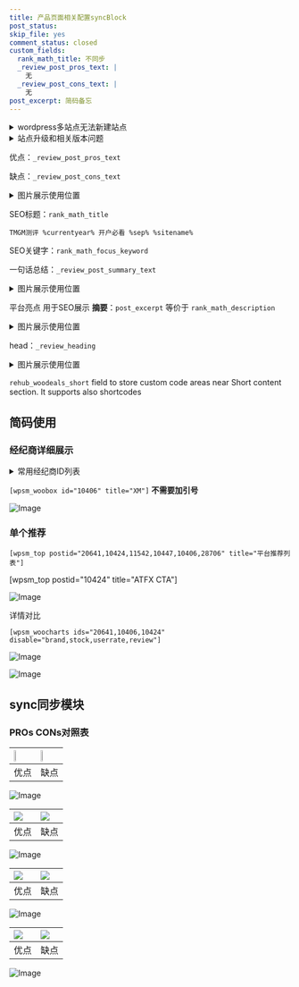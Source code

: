 ```yaml
---
title: 产品页面相关配置syncBlock
post_status: 
skip_file: yes
comment_status: closed
custom_fields:
  rank_math_title: 不同步
  _review_post_pros_text: |
    无
  _review_post_cons_text: |
    无
post_excerpt: 简码备忘
---
```

<details><summary>wordpress多站点无法新建站点</summary>

<li>和报错需要清理cookies一样的原因</li>
<li>wp-config.php里面<code>define( 'SUBDOMAIN_INSTALL', false );//子域名安装</code></li>
<li>新建子站点是用<code>define( 'SUBDOMAIN_INSTALL', true);//子域名安装</code> 完成以后，改成<code>false</code></li>
</details>

<details><summary>站点升级和相关版本问题</summary>

<p>wordpress：5.9.9
woocommerce：7.5.1
出现问题的地方：主题选项里面>><strong>Product layout >>compact style</strong></p>
<p>如何出现没有用过的字段 导致无法保存。先导出配置 然后进行修改，后面再次恢复即可。</p>
<p>出现部分字段无法显示时，需要返回默认布局后，对产品进行保存就好了。</p>
<p></p>
</details>

优点：`_review_post_pros_text`

缺点：`_review_post_cons_text`

<details><summary>图片展示使用位置</summary>

<img src="https://prod-files-secure.s3.us-west-2.amazonaws.com/39ed1227-6d7d-4570-be36-9ccd4a2c4241/f51d3d83-55d4-4bdf-9604-f37ec77ab556/Untitled.png?X-Amz-Algorithm=AWS4-HMAC-SHA256&X-Amz-Content-Sha256=UNSIGNED-PAYLOAD&X-Amz-Credential=ASIAZI2LB4662WMA4RMO%2F20250529%2Fus-west-2%2Fs3%2Faws4_request&X-Amz-Date=20250529T105520Z&X-Amz-Expires=3600&X-Amz-Security-Token=IQoJb3JpZ2luX2VjEML%2F%2F%2F%2F%2F%2F%2F%2F%2F%2FwEaCXVzLXdlc3QtMiJIMEYCIQC1THt%2FPHKqNNs%2BPTy3PQKUJSohfr0W8IgYonkJq7qXuAIhAJhLAxCaTLQs3WhbxJ3ACASXoP3eXcrKkaNhD71iM7B4KogECIv%2F%2F%2F%2F%2F%2F%2F%2F%2F%2FwEQABoMNjM3NDIzMTgzODA1Igx4%2BPONqLg4oOQFlTEq3AMw%2BHNG%2B%2ByUnINSxMKhkSKwy6BdheNuEGnGJ6%2BDJkp4d%2FH2goCJp9XSJUoyWNKsspLRcuMSUUAucU%2B0d8iWBvCnEkCaYx8AFn03jpbZ9FNQBjku3BNGU8PMUK5wnDsASN7DfF%2FuqFCdYBqm%2BKdkzrwW0f7kKKCkrqrqHkcEeQV%2BjnajDqriA3SFig23eOxiv08GA2VLpKgvoE2nD1K4EP6E9XfVrjIUvAl3cLlixmj4o4VQy18ssJX5ho1K1Tb8W%2B9uTF9OqjsYS7YUd9uJYpUMbXEj%2F97Dkf7Ytwg4bwd9JpfKAu1Hlw0yHvKzwfvciuNHsHa3YoKeMJ%2FOm%2BnCZxnHTGsVMC9Bo2Yqq5ibgUI%2FSQA5FS1qpEvcplUAhu8iwouyi0hrXNMCdf47gilSdyfuCy25K%2BBczDEk3%2FA%2B%2BqA%2BvA%2BaBnQBUysgp7ueB6uYCx0AHT5bTYjgV1XDEZITWmraU679NRKe%2BOYwuh%2BkWv%2FcAq1BnGpsag%2BilAcNgJVjt28xcqq4AvPeVD5xoHOPDrIXmwDWRc3ZBS4P4MXUrCgRbGdubU1v1kyMNMiqM0ZW3JUfHqO1T98lL1pV4%2BzeBUWVqj3BgDK2a%2F3%2B8gHvM4CRGPa17Sj2IDQ7v72VnTDA5ODBBjqkAXLD2zNinRrXj0fU%2F1NowdRlZBXFLinjY0dH9KaFGiUaZb8mObZl%2FfhXgSgIOWMPPrcS0vA2eszxR%2Fco7TIKYInBeNt7khcsaz8wriCam3%2Bl%2BTDoxiZ31L9ieQN84vdXx6CoNOFpK8JtMikKAR%2BxiPLIrY3gERb58%2B3xuPVT4I7yS%2Br0TUbvU4nh%2BooMNNKoKRUfMu6G91jPsa5TG9%2Fen9RAVcwd&X-Amz-Signature=190ffe68f0a1f15065ec5a15fc91a23fcca63a3d596e6c9d09aacec4aa023927&X-Amz-SignedHeaders=host&x-id=GetObject" alt="Image">
</details>

SEO标题：`rank_math_title`

`TMGM测评 %currentyear% 开户必看 %sep% %sitename%`

SEO关键字：`rank_math_focus_keyword`

一句话总结：`_review_post_summary_text`

<details><summary>图片展示使用位置</summary>

<img src="https://prod-files-secure.s3.us-west-2.amazonaws.com/39ed1227-6d7d-4570-be36-9ccd4a2c4241/4b96a922-296c-4f4e-8630-d1c870cbce01/Untitled.png?X-Amz-Algorithm=AWS4-HMAC-SHA256&X-Amz-Content-Sha256=UNSIGNED-PAYLOAD&X-Amz-Credential=ASIAZI2LB466XXWU6SIK%2F20250529%2Fus-west-2%2Fs3%2Faws4_request&X-Amz-Date=20250529T105521Z&X-Amz-Expires=3600&X-Amz-Security-Token=IQoJb3JpZ2luX2VjEML%2F%2F%2F%2F%2F%2F%2F%2F%2F%2FwEaCXVzLXdlc3QtMiJHMEUCIQDTpsBOEdNOw7lVF2F2AoEp37FoYytESnbUo5r20nJvhwIgDGHM5PUpwXkSZc%2BQebr8ek3DASy7vp%2BXw%2BlMW9hJdfAqiAQIi%2F%2F%2F%2F%2F%2F%2F%2F%2F%2F%2FARAAGgw2Mzc0MjMxODM4MDUiDPqkGPGmBlPXhxT%2FgCrcA66cPA8xZHyIzfcF3%2Bh990zlviQnknvVUfoe9i3%2FigJ%2FdSuzV5dO%2FljgumgE%2BrrLOi2lkZeVeqehciedlAiU93%2Bj5eJreDd%2Fs6fhzJ70yqx7EZcAYLH0v%2BcHwHyx6moGttRdn9Se1VB5Lpg8cJ1wMA0xe0kG3SSuHpLkuFTu65Oz4UClEjimB3zwZ5MXlUjIdRlbBdXcNneSooL1PM0F9Xv9We6Ed5EAXeBaKRpykoo121nZWufiOI%2FoMyeUPOuRBLLZZkyoLJpGf1YsyYI9HAeA2xSHfn7Xq6y6kTq76VjVSnvIizwvK%2F6cYZ5NWbm238mCjeo9A2aU7oIyaTKa%2Ffehh%2FKi6vnBmU4ksW2gO1j4P35gWB%2FWu9AlTgYsoBLyvhMyYODE2UBF84Ki82QVfUyGs4m7Ny4YLxvdbNEyB7pb2f9MDjddiSiz7ylcRx9VYpbnx7dgkjBDG02FY9QesGDnRpQDt4SWh8%2FcyRKfaIMMNfUGrFOC9rqEsCMgFIq005CZF2qVCEngWgZdV8hEKgr8vZ%2Fetgb70OukxiaLY0bek3ugz8HtJqCtbc3WrAq0G4ySQPyoLQlMm1c9EspKeWNQ59br3WV4EWxeSEAGv5tdRbj2rDzpRHvfHJvSMLTk4MEGOqUB3og1WQVNtwBd3KQ8JGNzx%2F%2BQtGBBEpCceZ7mdQ1Z8vShDNSvLIgVtbx2%2B7WfEg%2FNgcIK%2BzVmn3%2B4vPW6uPXJI08f4lLbrYfVzx7pwqGfg9drQ6VuNwyuHZ522eP%2F2EIwyif27%2B%2FUwR6A2E%2F1A82G%2FXyOu7LOI8cPj%2FNrSeakU8nm9Le1Nj2PpGsV%2F9mHMq7RUqwyYnIFYLz%2FA65JAVsz3OTRz5kr&X-Amz-Signature=0db7a87feaae2c1164197303b751f11c65587381178a4d3f1cea57c7319dd481&X-Amz-SignedHeaders=host&x-id=GetObject" alt="Image">
</details>

平台亮点 用于SEO展示 **摘要**：`post_excerpt`  等价于 `rank_math_description`

<details><summary>图片展示使用位置</summary>

<img src="https://prod-files-secure.s3.us-west-2.amazonaws.com/39ed1227-6d7d-4570-be36-9ccd4a2c4241/1ee11f63-b60a-4dfe-a7a7-d58ff23b5d88/Untitled.png?X-Amz-Algorithm=AWS4-HMAC-SHA256&X-Amz-Content-Sha256=UNSIGNED-PAYLOAD&X-Amz-Credential=ASIAZI2LB466SOIK34SD%2F20250529%2Fus-west-2%2Fs3%2Faws4_request&X-Amz-Date=20250529T105521Z&X-Amz-Expires=3600&X-Amz-Security-Token=IQoJb3JpZ2luX2VjEML%2F%2F%2F%2F%2F%2F%2F%2F%2F%2FwEaCXVzLXdlc3QtMiJHMEUCIEqwRcnpolN45cktYS%2FIuMKSQ6anBDzZrHbZfmNASwzgAiEAnpmuBqd2JxBOacPQlM4%2BmCLYZo54phxCG%2FwZuLpqWMEqiAQIi%2F%2F%2F%2F%2F%2F%2F%2F%2F%2F%2FARAAGgw2Mzc0MjMxODM4MDUiDLFVxRusy70egfrvOircAyHA4CfFG%2FNE6XiKOtyiGz24E0iNYQ2IGZJ%2BJeElc2sT%2FelSjFcEZEGd2P%2B2psTZZBniRzrTyHJTlyQz6Za%2BPcAmbgfJ4Jr8PhSwAJExc%2B1HF7cbNyPFGwKa5PtClKsyltw62jRQCQbG%2BTZ9cJqeVvjrKlEPaaw69JmJy4MnaGNXfQfmojT9gk%2F8d%2FC4G2iL4qnBBDy8HPA4TsNvdqfO6vt5Pm26JkEdE6N%2FHQgmm%2FS10Vf%2BcKwPwQu9i2E5SFWuAEWE12%2FiriKLGbCKkRTwr0H3nZAd4CuyGXqkZ34ZxyV560CE5JVq9uppCqCTPkGZfd3OAYsSNv6TnPhHyN6c7LUNSdNVl1KlyjV6%2BrMnNCNhP5eRUp%2BO7o5Ew05sbzb1mp0Ig4r3b6A9y3AA5Jajk0kPi8YRIs2NkGYrs8tYcGKYFhFTqJStHzHAlyEECqJTeFCj1D9Fr0bgxckp30wTOFB%2BCGHya69%2FAz8XWgbnYTIMFo7ci1bPXRu1%2Bp0jQ2rSz4EwSTpSDPNRnAiObc8q0X61pa%2F8cwpfsP5cWzr%2F%2BIMyik7HNqV7av7OFCgqvbRz2zzFrBBT2jx70gNNN%2FVXqcdmkwghKtBNqqr6t2EuO3r6g6xPpA80ZcDWFAOdMO3k4MEGOqUB2%2FIzr7a%2BdQun75Pk0J57Snl1VpUlnSBa3MsI0hRMr9ATduxrF8nc2NFm%2BHlhF8e%2FpSw16VbDRbmR0JosQ4Pqd5RgSjV5bpjT6FzIsC1e54Hj5eYtQsD1vWRHDEx4ZRUJsbMV7OZAwiwmxpi6ibnJmEAlGSUJV1mX5X65mhMXKU2OjOEjlonlU3ouH0TKMhfnIXVm%2F3oC%2BsJPK%2Fdtk%2BK%2BqSAPCLA2&X-Amz-Signature=58d307ee2889fe758e12a16a70038cb4c37443995b7fe963ee5488a2bd82b2fa&X-Amz-SignedHeaders=host&x-id=GetObject" alt="Image">
<img src="https://prod-files-secure.s3.us-west-2.amazonaws.com/39ed1227-6d7d-4570-be36-9ccd4a2c4241/ad4118b5-78d8-4fbe-801e-3b29b5d99c01/Untitled.png?X-Amz-Algorithm=AWS4-HMAC-SHA256&X-Amz-Content-Sha256=UNSIGNED-PAYLOAD&X-Amz-Credential=ASIAZI2LB466SOIK34SD%2F20250529%2Fus-west-2%2Fs3%2Faws4_request&X-Amz-Date=20250529T105521Z&X-Amz-Expires=3600&X-Amz-Security-Token=IQoJb3JpZ2luX2VjEML%2F%2F%2F%2F%2F%2F%2F%2F%2F%2FwEaCXVzLXdlc3QtMiJHMEUCIEqwRcnpolN45cktYS%2FIuMKSQ6anBDzZrHbZfmNASwzgAiEAnpmuBqd2JxBOacPQlM4%2BmCLYZo54phxCG%2FwZuLpqWMEqiAQIi%2F%2F%2F%2F%2F%2F%2F%2F%2F%2F%2FARAAGgw2Mzc0MjMxODM4MDUiDLFVxRusy70egfrvOircAyHA4CfFG%2FNE6XiKOtyiGz24E0iNYQ2IGZJ%2BJeElc2sT%2FelSjFcEZEGd2P%2B2psTZZBniRzrTyHJTlyQz6Za%2BPcAmbgfJ4Jr8PhSwAJExc%2B1HF7cbNyPFGwKa5PtClKsyltw62jRQCQbG%2BTZ9cJqeVvjrKlEPaaw69JmJy4MnaGNXfQfmojT9gk%2F8d%2FC4G2iL4qnBBDy8HPA4TsNvdqfO6vt5Pm26JkEdE6N%2FHQgmm%2FS10Vf%2BcKwPwQu9i2E5SFWuAEWE12%2FiriKLGbCKkRTwr0H3nZAd4CuyGXqkZ34ZxyV560CE5JVq9uppCqCTPkGZfd3OAYsSNv6TnPhHyN6c7LUNSdNVl1KlyjV6%2BrMnNCNhP5eRUp%2BO7o5Ew05sbzb1mp0Ig4r3b6A9y3AA5Jajk0kPi8YRIs2NkGYrs8tYcGKYFhFTqJStHzHAlyEECqJTeFCj1D9Fr0bgxckp30wTOFB%2BCGHya69%2FAz8XWgbnYTIMFo7ci1bPXRu1%2Bp0jQ2rSz4EwSTpSDPNRnAiObc8q0X61pa%2F8cwpfsP5cWzr%2F%2BIMyik7HNqV7av7OFCgqvbRz2zzFrBBT2jx70gNNN%2FVXqcdmkwghKtBNqqr6t2EuO3r6g6xPpA80ZcDWFAOdMO3k4MEGOqUB2%2FIzr7a%2BdQun75Pk0J57Snl1VpUlnSBa3MsI0hRMr9ATduxrF8nc2NFm%2BHlhF8e%2FpSw16VbDRbmR0JosQ4Pqd5RgSjV5bpjT6FzIsC1e54Hj5eYtQsD1vWRHDEx4ZRUJsbMV7OZAwiwmxpi6ibnJmEAlGSUJV1mX5X65mhMXKU2OjOEjlonlU3ouH0TKMhfnIXVm%2F3oC%2BsJPK%2Fdtk%2BK%2BqSAPCLA2&X-Amz-Signature=5d31086e140dabee4f406ab3cf56b42b8ab0582cf16a3a7c85b7bf98dc933928&X-Amz-SignedHeaders=host&x-id=GetObject" alt="Image">
<img src="https://prod-files-secure.s3.us-west-2.amazonaws.com/39ed1227-6d7d-4570-be36-9ccd4a2c4241/a38cf7c9-a79c-4b64-9e94-13589fe0758b/Untitled.png?X-Amz-Algorithm=AWS4-HMAC-SHA256&X-Amz-Content-Sha256=UNSIGNED-PAYLOAD&X-Amz-Credential=ASIAZI2LB466SOIK34SD%2F20250529%2Fus-west-2%2Fs3%2Faws4_request&X-Amz-Date=20250529T105521Z&X-Amz-Expires=3600&X-Amz-Security-Token=IQoJb3JpZ2luX2VjEML%2F%2F%2F%2F%2F%2F%2F%2F%2F%2FwEaCXVzLXdlc3QtMiJHMEUCIEqwRcnpolN45cktYS%2FIuMKSQ6anBDzZrHbZfmNASwzgAiEAnpmuBqd2JxBOacPQlM4%2BmCLYZo54phxCG%2FwZuLpqWMEqiAQIi%2F%2F%2F%2F%2F%2F%2F%2F%2F%2F%2FARAAGgw2Mzc0MjMxODM4MDUiDLFVxRusy70egfrvOircAyHA4CfFG%2FNE6XiKOtyiGz24E0iNYQ2IGZJ%2BJeElc2sT%2FelSjFcEZEGd2P%2B2psTZZBniRzrTyHJTlyQz6Za%2BPcAmbgfJ4Jr8PhSwAJExc%2B1HF7cbNyPFGwKa5PtClKsyltw62jRQCQbG%2BTZ9cJqeVvjrKlEPaaw69JmJy4MnaGNXfQfmojT9gk%2F8d%2FC4G2iL4qnBBDy8HPA4TsNvdqfO6vt5Pm26JkEdE6N%2FHQgmm%2FS10Vf%2BcKwPwQu9i2E5SFWuAEWE12%2FiriKLGbCKkRTwr0H3nZAd4CuyGXqkZ34ZxyV560CE5JVq9uppCqCTPkGZfd3OAYsSNv6TnPhHyN6c7LUNSdNVl1KlyjV6%2BrMnNCNhP5eRUp%2BO7o5Ew05sbzb1mp0Ig4r3b6A9y3AA5Jajk0kPi8YRIs2NkGYrs8tYcGKYFhFTqJStHzHAlyEECqJTeFCj1D9Fr0bgxckp30wTOFB%2BCGHya69%2FAz8XWgbnYTIMFo7ci1bPXRu1%2Bp0jQ2rSz4EwSTpSDPNRnAiObc8q0X61pa%2F8cwpfsP5cWzr%2F%2BIMyik7HNqV7av7OFCgqvbRz2zzFrBBT2jx70gNNN%2FVXqcdmkwghKtBNqqr6t2EuO3r6g6xPpA80ZcDWFAOdMO3k4MEGOqUB2%2FIzr7a%2BdQun75Pk0J57Snl1VpUlnSBa3MsI0hRMr9ATduxrF8nc2NFm%2BHlhF8e%2FpSw16VbDRbmR0JosQ4Pqd5RgSjV5bpjT6FzIsC1e54Hj5eYtQsD1vWRHDEx4ZRUJsbMV7OZAwiwmxpi6ibnJmEAlGSUJV1mX5X65mhMXKU2OjOEjlonlU3ouH0TKMhfnIXVm%2F3oC%2BsJPK%2Fdtk%2BK%2BqSAPCLA2&X-Amz-Signature=6a60275548be44e7d0f8c2eca32064da67c43b494a63e45b4e0e354146c47532&X-Amz-SignedHeaders=host&x-id=GetObject" alt="Image">
<img src="https://prod-files-secure.s3.us-west-2.amazonaws.com/39ed1227-6d7d-4570-be36-9ccd4a2c4241/7da6fc1e-d2ac-42ae-8c75-cb5749aa18f6/Untitled.png?X-Amz-Algorithm=AWS4-HMAC-SHA256&X-Amz-Content-Sha256=UNSIGNED-PAYLOAD&X-Amz-Credential=ASIAZI2LB466SOIK34SD%2F20250529%2Fus-west-2%2Fs3%2Faws4_request&X-Amz-Date=20250529T105521Z&X-Amz-Expires=3600&X-Amz-Security-Token=IQoJb3JpZ2luX2VjEML%2F%2F%2F%2F%2F%2F%2F%2F%2F%2FwEaCXVzLXdlc3QtMiJHMEUCIEqwRcnpolN45cktYS%2FIuMKSQ6anBDzZrHbZfmNASwzgAiEAnpmuBqd2JxBOacPQlM4%2BmCLYZo54phxCG%2FwZuLpqWMEqiAQIi%2F%2F%2F%2F%2F%2F%2F%2F%2F%2F%2FARAAGgw2Mzc0MjMxODM4MDUiDLFVxRusy70egfrvOircAyHA4CfFG%2FNE6XiKOtyiGz24E0iNYQ2IGZJ%2BJeElc2sT%2FelSjFcEZEGd2P%2B2psTZZBniRzrTyHJTlyQz6Za%2BPcAmbgfJ4Jr8PhSwAJExc%2B1HF7cbNyPFGwKa5PtClKsyltw62jRQCQbG%2BTZ9cJqeVvjrKlEPaaw69JmJy4MnaGNXfQfmojT9gk%2F8d%2FC4G2iL4qnBBDy8HPA4TsNvdqfO6vt5Pm26JkEdE6N%2FHQgmm%2FS10Vf%2BcKwPwQu9i2E5SFWuAEWE12%2FiriKLGbCKkRTwr0H3nZAd4CuyGXqkZ34ZxyV560CE5JVq9uppCqCTPkGZfd3OAYsSNv6TnPhHyN6c7LUNSdNVl1KlyjV6%2BrMnNCNhP5eRUp%2BO7o5Ew05sbzb1mp0Ig4r3b6A9y3AA5Jajk0kPi8YRIs2NkGYrs8tYcGKYFhFTqJStHzHAlyEECqJTeFCj1D9Fr0bgxckp30wTOFB%2BCGHya69%2FAz8XWgbnYTIMFo7ci1bPXRu1%2Bp0jQ2rSz4EwSTpSDPNRnAiObc8q0X61pa%2F8cwpfsP5cWzr%2F%2BIMyik7HNqV7av7OFCgqvbRz2zzFrBBT2jx70gNNN%2FVXqcdmkwghKtBNqqr6t2EuO3r6g6xPpA80ZcDWFAOdMO3k4MEGOqUB2%2FIzr7a%2BdQun75Pk0J57Snl1VpUlnSBa3MsI0hRMr9ATduxrF8nc2NFm%2BHlhF8e%2FpSw16VbDRbmR0JosQ4Pqd5RgSjV5bpjT6FzIsC1e54Hj5eYtQsD1vWRHDEx4ZRUJsbMV7OZAwiwmxpi6ibnJmEAlGSUJV1mX5X65mhMXKU2OjOEjlonlU3ouH0TKMhfnIXVm%2F3oC%2BsJPK%2Fdtk%2BK%2BqSAPCLA2&X-Amz-Signature=3ff951d493c3bc98663fe4cfbe1bfa89ae026233826e63843e985287869a40b5&X-Amz-SignedHeaders=host&x-id=GetObject" alt="Image">
<img src="https://prod-files-secure.s3.us-west-2.amazonaws.com/39ed1227-6d7d-4570-be36-9ccd4a2c4241/7e97f40a-eaee-47f5-b2f9-475f96808fa7/Untitled.png?X-Amz-Algorithm=AWS4-HMAC-SHA256&X-Amz-Content-Sha256=UNSIGNED-PAYLOAD&X-Amz-Credential=ASIAZI2LB466SOIK34SD%2F20250529%2Fus-west-2%2Fs3%2Faws4_request&X-Amz-Date=20250529T105521Z&X-Amz-Expires=3600&X-Amz-Security-Token=IQoJb3JpZ2luX2VjEML%2F%2F%2F%2F%2F%2F%2F%2F%2F%2FwEaCXVzLXdlc3QtMiJHMEUCIEqwRcnpolN45cktYS%2FIuMKSQ6anBDzZrHbZfmNASwzgAiEAnpmuBqd2JxBOacPQlM4%2BmCLYZo54phxCG%2FwZuLpqWMEqiAQIi%2F%2F%2F%2F%2F%2F%2F%2F%2F%2F%2FARAAGgw2Mzc0MjMxODM4MDUiDLFVxRusy70egfrvOircAyHA4CfFG%2FNE6XiKOtyiGz24E0iNYQ2IGZJ%2BJeElc2sT%2FelSjFcEZEGd2P%2B2psTZZBniRzrTyHJTlyQz6Za%2BPcAmbgfJ4Jr8PhSwAJExc%2B1HF7cbNyPFGwKa5PtClKsyltw62jRQCQbG%2BTZ9cJqeVvjrKlEPaaw69JmJy4MnaGNXfQfmojT9gk%2F8d%2FC4G2iL4qnBBDy8HPA4TsNvdqfO6vt5Pm26JkEdE6N%2FHQgmm%2FS10Vf%2BcKwPwQu9i2E5SFWuAEWE12%2FiriKLGbCKkRTwr0H3nZAd4CuyGXqkZ34ZxyV560CE5JVq9uppCqCTPkGZfd3OAYsSNv6TnPhHyN6c7LUNSdNVl1KlyjV6%2BrMnNCNhP5eRUp%2BO7o5Ew05sbzb1mp0Ig4r3b6A9y3AA5Jajk0kPi8YRIs2NkGYrs8tYcGKYFhFTqJStHzHAlyEECqJTeFCj1D9Fr0bgxckp30wTOFB%2BCGHya69%2FAz8XWgbnYTIMFo7ci1bPXRu1%2Bp0jQ2rSz4EwSTpSDPNRnAiObc8q0X61pa%2F8cwpfsP5cWzr%2F%2BIMyik7HNqV7av7OFCgqvbRz2zzFrBBT2jx70gNNN%2FVXqcdmkwghKtBNqqr6t2EuO3r6g6xPpA80ZcDWFAOdMO3k4MEGOqUB2%2FIzr7a%2BdQun75Pk0J57Snl1VpUlnSBa3MsI0hRMr9ATduxrF8nc2NFm%2BHlhF8e%2FpSw16VbDRbmR0JosQ4Pqd5RgSjV5bpjT6FzIsC1e54Hj5eYtQsD1vWRHDEx4ZRUJsbMV7OZAwiwmxpi6ibnJmEAlGSUJV1mX5X65mhMXKU2OjOEjlonlU3ouH0TKMhfnIXVm%2F3oC%2BsJPK%2Fdtk%2BK%2BqSAPCLA2&X-Amz-Signature=88bdffb897c08540bdd54a9c5d88e497e2dcdac1058fdef1d59a93914d51b105&X-Amz-SignedHeaders=host&x-id=GetObject" alt="Image">
</details>

head：`_review_heading`

<details><summary>图片展示使用位置</summary>

<img src="https://prod-files-secure.s3.us-west-2.amazonaws.com/39ed1227-6d7d-4570-be36-9ccd4a2c4241/3a4650ad-9887-415c-889a-edd51fa54f27/Untitled.png?X-Amz-Algorithm=AWS4-HMAC-SHA256&X-Amz-Content-Sha256=UNSIGNED-PAYLOAD&X-Amz-Credential=ASIAZI2LB466SXYVJHLG%2F20250529%2Fus-west-2%2Fs3%2Faws4_request&X-Amz-Date=20250529T105521Z&X-Amz-Expires=3600&X-Amz-Security-Token=IQoJb3JpZ2luX2VjEML%2F%2F%2F%2F%2F%2F%2F%2F%2F%2FwEaCXVzLXdlc3QtMiJGMEQCIHTRutqUHH24%2BCK%2FkFB3lnfZxaB%2FGRYdEs6lsP3FPR6CAiB6I3f9ylhs3k8aCVRj6LkY0MOA7%2BcOm0CUUEoCQm1%2FaiqIBAiL%2F%2F%2F%2F%2F%2F%2F%2F%2F%2F8BEAAaDDYzNzQyMzE4MzgwNSIMs%2BYJqKWptStcb1UFKtwD9rAyfE%2BE5gbIKdtfiOG0%2FUrGfa7Jkq79j4HKeHBCT2Xo3s7tk1YlswjGNF474pnIFojF7IpprXsZ%2FQQmxkaIuctxVn4DUiyZZuDkf4x2e%2BXregJaclJTmG6ZRbQMOsOayD%2B3di%2FBUW8BO0scyOzYyHVYtc2nLcKlZgKXbpUiNQ2DtedKJQ%2BLJytdGXdLYuwHD8Tu5PgQg5IM81zhEc63HCCifLvLbdByzzQASmlFGt%2FUDIC0o8NgLfV%2BaUkwOOYKZXu98UcOYCdEy68fTZfb5KoalOTl%2FuYy3m975kt2zHVs5TQc1GSCo2afJ42oe44bPRnYRc83koZKvuBxIp0geN15cCgnl5Sq56T5sDz5zUkjaRqrR60F2i9f1q4wCehubzmTkunZLaR4zAAyfDduikWskEKtgxqInOTzg%2BfoGwpZ09G3HQBQCSyOS8fmX9OdXLhISZzj9QReR1tQjDsw4r1zA4X4JZn%2FHvNyAz0P9lnOtB2L6T1%2FQhwHl%2By6hg7Nfcw%2FuhW5jAmGGzCmXoEc%2Fz58jVFIK1uANDencY2BOvkiMEIgalYLgc%2FbCsbD9AnGQHlKin5%2BAPCB8hVRWNk4mQiYEnPEUhmB2IjVQZ7xkLc3QhRk5ecDZWbg6dkw2uTgwQY6pgEvlULBjTWkDloPKnjY%2B4hCz1qgeyCBAAKDyU6HlZY%2B%2FJUek9GUH12nSPgm9l%2BVGDNteuYcLsh%2FE7YfSj2qPKxdXaUE4o1ylQu37WRRJ%2FvHwXoCjOuNPrbpu22IpHg7iy8aTS8oirxktqbS1OZmlbsfzvnSHqdH597l50IdmQlpSNyXHdwXnKPUsENz1uc%2BQ7hL%2BF4dGWa%2FRJN23zNsqt6tYTm%2B7TLw&X-Amz-Signature=5231a186039d48054ca87b37778c6806eee6e928dea45d672f3d73eb7c02e9d7&X-Amz-SignedHeaders=host&x-id=GetObject" alt="Image">
</details>

`rehub_woodeals_short`	field to store custom code areas near Short content section. It supports also shortcodes



## 简码使用

### 经纪商详细展示

<details><summary>常用经纪商ID列表</summary>

<pre><code class="php">嘉盛 ===> 20641  [wpsm_woobox id="20641" title="嘉盛"]
易信easymarkets ===> 11542  [wpsm_woobox id="11542" title="易信easymarkets"]
ATFX外汇 ===> 10424  [wpsm_woobox id="10424" title="ATFX"]
XM ===> 10406  [wpsm_woobox id="10406" title="XM"]
TMGM ===> 29622  [wpsm_woobox id="29622" title="TMGM"]
HYCM ===> 10447  [wpsm_woobox id="10447" title="HYCM"]
fpmarkets澳福外汇 ===> 20639  [wpsm_woobox id="20639" title="fpmarkets澳福外汇"]</code></pre>
</details>

`[wpsm_woobox id="10406" title="XM"]` **不需要加引号**

![Image](https://prod-files-secure.s3.us-west-2.amazonaws.com/39ed1227-6d7d-4570-be36-9ccd4a2c4241/4f898f9d-0fa7-4e43-acd3-ac6bc7be575a/Untitled.png?X-Amz-Algorithm=AWS4-HMAC-SHA256&X-Amz-Content-Sha256=UNSIGNED-PAYLOAD&X-Amz-Credential=ASIAZI2LB466ZAVW4WGX%2F20250529%2Fus-west-2%2Fs3%2Faws4_request&X-Amz-Date=20250529T105518Z&X-Amz-Expires=3600&X-Amz-Security-Token=IQoJb3JpZ2luX2VjEML%2F%2F%2F%2F%2F%2F%2F%2F%2F%2FwEaCXVzLXdlc3QtMiJIMEYCIQDvd1ITHAqxzcHBSM9FDd5ASbMdeKT%2Fu2TiFQONQ%2BQ3NwIhAJCUkZ%2Bm%2BeEsHyTCheD%2ByJ9tSAYUe81dBg2EXpKizIjUKogECIv%2F%2F%2F%2F%2F%2F%2F%2F%2F%2FwEQABoMNjM3NDIzMTgzODA1Igx48tcJ%2FXagtqsIizAq3APowm2moHUnVQ%2F59KTQsFRh7cz7Kxw4igXKbDORQqZrhJPuOA3qLIUVl6gKvtJcVXVTscV3Egm5o8W5jEblSA9accaqgvSSU845mgXEfD5uzMHI%2FB8vh%2BU62IUstfQobHQPo359WD1CrAszNwNDLWbNJotusVHdzLLxaT10cpxzMRygux083%2BQQp2w1CzaEOQBQpPiciRw5CcvEaKMVgzU4nD5hJmnbqM1SCMrwRUr25wlEGkce8%2Fo9LB%2FXMvxOfcFNwjR9oh3KxBl5boX6qBfwPrezF6rLYyaX1R31eqKBzFOLONXQsaph8IYIsBXmOMXOwYBE%2B%2FYCoG3SR1%2BUTh5yIXbsSVvuMZ7RiR7X%2Bft79avEwx6J1jNOtCrHu0Siym2yTeZmLZOs7h7ZK%2F96IwB9GGPlYp7vgz8zauFlxL9GVCc2oNeU3l8sfnxaOQsjcjTaO2jgLrN8nd1a%2BfKjyaJzWWkufFUx%2Be9V5B%2Fj7tPipSCT7i9k7YT1dXeMcRBt%2FJTZgz4FXAt2LP5IwtksHXeJQhOxopKanyhJm%2BaQ0SdjwGwFQQ2AjfVFlBTPKbd0YerVzy0OvvMj7%2FbENpoKwpucBjpfYfUk8tBR%2BX7RVszoSIcDfY%2BPFguuUElTpDDt5ODBBjqkASLt6i%2Fj7Mz8G%2F2Wz7ii%2BZ63QUPIv3ClbkozUc577NhRsAaqgTvxBJ9rH81RfwMAydfJ2yK2Pzda5C6DPiqUJrzEsdoKbEFT1VF4hVuur2u3kDrslTMM1YECD%2B3n4Y8nzA57MzfnRbo4odK1SgVqXF5ytFsbMFtrX5kS7046mn0sQccSauyJxGLD96k2ER5JhytX0ACy1aGyTDmtsxv2joKEuvhC&X-Amz-Signature=3d6b50e61f377d8c1ddffbc2c3625a1733b591fcc2045a6a6b4a9ae88e7de01f&X-Amz-SignedHeaders=host&x-id=GetObject)

### 单个推荐
`[wpsm_top postid="20641,10424,11542,10447,10406,28706" title="平台推荐列表"]`

[wpsm_top postid="10424" title="ATFX CTA"]

![Image](https://prod-files-secure.s3.us-west-2.amazonaws.com/39ed1227-6d7d-4570-be36-9ccd4a2c4241/5ac620dc-51a8-48b6-b55d-91f47299193c/Untitled.png?X-Amz-Algorithm=AWS4-HMAC-SHA256&X-Amz-Content-Sha256=UNSIGNED-PAYLOAD&X-Amz-Credential=ASIAZI2LB466ZAVW4WGX%2F20250529%2Fus-west-2%2Fs3%2Faws4_request&X-Amz-Date=20250529T105518Z&X-Amz-Expires=3600&X-Amz-Security-Token=IQoJb3JpZ2luX2VjEML%2F%2F%2F%2F%2F%2F%2F%2F%2F%2FwEaCXVzLXdlc3QtMiJIMEYCIQDvd1ITHAqxzcHBSM9FDd5ASbMdeKT%2Fu2TiFQONQ%2BQ3NwIhAJCUkZ%2Bm%2BeEsHyTCheD%2ByJ9tSAYUe81dBg2EXpKizIjUKogECIv%2F%2F%2F%2F%2F%2F%2F%2F%2F%2FwEQABoMNjM3NDIzMTgzODA1Igx48tcJ%2FXagtqsIizAq3APowm2moHUnVQ%2F59KTQsFRh7cz7Kxw4igXKbDORQqZrhJPuOA3qLIUVl6gKvtJcVXVTscV3Egm5o8W5jEblSA9accaqgvSSU845mgXEfD5uzMHI%2FB8vh%2BU62IUstfQobHQPo359WD1CrAszNwNDLWbNJotusVHdzLLxaT10cpxzMRygux083%2BQQp2w1CzaEOQBQpPiciRw5CcvEaKMVgzU4nD5hJmnbqM1SCMrwRUr25wlEGkce8%2Fo9LB%2FXMvxOfcFNwjR9oh3KxBl5boX6qBfwPrezF6rLYyaX1R31eqKBzFOLONXQsaph8IYIsBXmOMXOwYBE%2B%2FYCoG3SR1%2BUTh5yIXbsSVvuMZ7RiR7X%2Bft79avEwx6J1jNOtCrHu0Siym2yTeZmLZOs7h7ZK%2F96IwB9GGPlYp7vgz8zauFlxL9GVCc2oNeU3l8sfnxaOQsjcjTaO2jgLrN8nd1a%2BfKjyaJzWWkufFUx%2Be9V5B%2Fj7tPipSCT7i9k7YT1dXeMcRBt%2FJTZgz4FXAt2LP5IwtksHXeJQhOxopKanyhJm%2BaQ0SdjwGwFQQ2AjfVFlBTPKbd0YerVzy0OvvMj7%2FbENpoKwpucBjpfYfUk8tBR%2BX7RVszoSIcDfY%2BPFguuUElTpDDt5ODBBjqkASLt6i%2Fj7Mz8G%2F2Wz7ii%2BZ63QUPIv3ClbkozUc577NhRsAaqgTvxBJ9rH81RfwMAydfJ2yK2Pzda5C6DPiqUJrzEsdoKbEFT1VF4hVuur2u3kDrslTMM1YECD%2B3n4Y8nzA57MzfnRbo4odK1SgVqXF5ytFsbMFtrX5kS7046mn0sQccSauyJxGLD96k2ER5JhytX0ACy1aGyTDmtsxv2joKEuvhC&X-Amz-Signature=3342b713dd563a7e58869552e6324fd3195ca4734265104c5c18bd89923e1015&X-Amz-SignedHeaders=host&x-id=GetObject)

详情对比

`[wpsm_woocharts ids="20641,10406,10424" disable="brand,stock,userrate,review"]`

![Image](https://prod-files-secure.s3.us-west-2.amazonaws.com/39ed1227-6d7d-4570-be36-9ccd4a2c4241/bf3ba45f-b9f3-4295-8aef-b4a495fd25f4/Untitled.png?X-Amz-Algorithm=AWS4-HMAC-SHA256&X-Amz-Content-Sha256=UNSIGNED-PAYLOAD&X-Amz-Credential=ASIAZI2LB466ZAVW4WGX%2F20250529%2Fus-west-2%2Fs3%2Faws4_request&X-Amz-Date=20250529T105518Z&X-Amz-Expires=3600&X-Amz-Security-Token=IQoJb3JpZ2luX2VjEML%2F%2F%2F%2F%2F%2F%2F%2F%2F%2FwEaCXVzLXdlc3QtMiJIMEYCIQDvd1ITHAqxzcHBSM9FDd5ASbMdeKT%2Fu2TiFQONQ%2BQ3NwIhAJCUkZ%2Bm%2BeEsHyTCheD%2ByJ9tSAYUe81dBg2EXpKizIjUKogECIv%2F%2F%2F%2F%2F%2F%2F%2F%2F%2FwEQABoMNjM3NDIzMTgzODA1Igx48tcJ%2FXagtqsIizAq3APowm2moHUnVQ%2F59KTQsFRh7cz7Kxw4igXKbDORQqZrhJPuOA3qLIUVl6gKvtJcVXVTscV3Egm5o8W5jEblSA9accaqgvSSU845mgXEfD5uzMHI%2FB8vh%2BU62IUstfQobHQPo359WD1CrAszNwNDLWbNJotusVHdzLLxaT10cpxzMRygux083%2BQQp2w1CzaEOQBQpPiciRw5CcvEaKMVgzU4nD5hJmnbqM1SCMrwRUr25wlEGkce8%2Fo9LB%2FXMvxOfcFNwjR9oh3KxBl5boX6qBfwPrezF6rLYyaX1R31eqKBzFOLONXQsaph8IYIsBXmOMXOwYBE%2B%2FYCoG3SR1%2BUTh5yIXbsSVvuMZ7RiR7X%2Bft79avEwx6J1jNOtCrHu0Siym2yTeZmLZOs7h7ZK%2F96IwB9GGPlYp7vgz8zauFlxL9GVCc2oNeU3l8sfnxaOQsjcjTaO2jgLrN8nd1a%2BfKjyaJzWWkufFUx%2Be9V5B%2Fj7tPipSCT7i9k7YT1dXeMcRBt%2FJTZgz4FXAt2LP5IwtksHXeJQhOxopKanyhJm%2BaQ0SdjwGwFQQ2AjfVFlBTPKbd0YerVzy0OvvMj7%2FbENpoKwpucBjpfYfUk8tBR%2BX7RVszoSIcDfY%2BPFguuUElTpDDt5ODBBjqkASLt6i%2Fj7Mz8G%2F2Wz7ii%2BZ63QUPIv3ClbkozUc577NhRsAaqgTvxBJ9rH81RfwMAydfJ2yK2Pzda5C6DPiqUJrzEsdoKbEFT1VF4hVuur2u3kDrslTMM1YECD%2B3n4Y8nzA57MzfnRbo4odK1SgVqXF5ytFsbMFtrX5kS7046mn0sQccSauyJxGLD96k2ER5JhytX0ACy1aGyTDmtsxv2joKEuvhC&X-Amz-Signature=bf6ae17ece64e80817cb1d8f5ac5dfdf36073cf8011b9cb2251e66da6fff91e2&X-Amz-SignedHeaders=host&x-id=GetObject)

![Image](https://prod-files-secure.s3.us-west-2.amazonaws.com/39ed1227-6d7d-4570-be36-9ccd4a2c4241/30bc56ef-f383-4b48-9768-2ebc9e436ec0/Untitled.png?X-Amz-Algorithm=AWS4-HMAC-SHA256&X-Amz-Content-Sha256=UNSIGNED-PAYLOAD&X-Amz-Credential=ASIAZI2LB466ZAVW4WGX%2F20250529%2Fus-west-2%2Fs3%2Faws4_request&X-Amz-Date=20250529T105518Z&X-Amz-Expires=3600&X-Amz-Security-Token=IQoJb3JpZ2luX2VjEML%2F%2F%2F%2F%2F%2F%2F%2F%2F%2FwEaCXVzLXdlc3QtMiJIMEYCIQDvd1ITHAqxzcHBSM9FDd5ASbMdeKT%2Fu2TiFQONQ%2BQ3NwIhAJCUkZ%2Bm%2BeEsHyTCheD%2ByJ9tSAYUe81dBg2EXpKizIjUKogECIv%2F%2F%2F%2F%2F%2F%2F%2F%2F%2FwEQABoMNjM3NDIzMTgzODA1Igx48tcJ%2FXagtqsIizAq3APowm2moHUnVQ%2F59KTQsFRh7cz7Kxw4igXKbDORQqZrhJPuOA3qLIUVl6gKvtJcVXVTscV3Egm5o8W5jEblSA9accaqgvSSU845mgXEfD5uzMHI%2FB8vh%2BU62IUstfQobHQPo359WD1CrAszNwNDLWbNJotusVHdzLLxaT10cpxzMRygux083%2BQQp2w1CzaEOQBQpPiciRw5CcvEaKMVgzU4nD5hJmnbqM1SCMrwRUr25wlEGkce8%2Fo9LB%2FXMvxOfcFNwjR9oh3KxBl5boX6qBfwPrezF6rLYyaX1R31eqKBzFOLONXQsaph8IYIsBXmOMXOwYBE%2B%2FYCoG3SR1%2BUTh5yIXbsSVvuMZ7RiR7X%2Bft79avEwx6J1jNOtCrHu0Siym2yTeZmLZOs7h7ZK%2F96IwB9GGPlYp7vgz8zauFlxL9GVCc2oNeU3l8sfnxaOQsjcjTaO2jgLrN8nd1a%2BfKjyaJzWWkufFUx%2Be9V5B%2Fj7tPipSCT7i9k7YT1dXeMcRBt%2FJTZgz4FXAt2LP5IwtksHXeJQhOxopKanyhJm%2BaQ0SdjwGwFQQ2AjfVFlBTPKbd0YerVzy0OvvMj7%2FbENpoKwpucBjpfYfUk8tBR%2BX7RVszoSIcDfY%2BPFguuUElTpDDt5ODBBjqkASLt6i%2Fj7Mz8G%2F2Wz7ii%2BZ63QUPIv3ClbkozUc577NhRsAaqgTvxBJ9rH81RfwMAydfJ2yK2Pzda5C6DPiqUJrzEsdoKbEFT1VF4hVuur2u3kDrslTMM1YECD%2B3n4Y8nzA57MzfnRbo4odK1SgVqXF5ytFsbMFtrX5kS7046mn0sQccSauyJxGLD96k2ER5JhytX0ACy1aGyTDmtsxv2joKEuvhC&X-Amz-Signature=9ff92a813d52233650ef4d5da03f768f6ef66353d954a0de8530879c74308929&X-Amz-SignedHeaders=host&x-id=GetObject)

## sync同步模块

### PROs CONs对照表

| <img src="https://cdn.ifttt.fun/gh/jarlin8/OSS@main/icons/customize/pros.svg" height="auto" width="37.3%"> | <img src="https://cdn.ifttt.fun/gh/jarlin8/OSS@main/icons/customize/cons.svg" height="auto" width="28.8%"> |
| :--- | :--- |
| 优点 | 缺点 |

![Image](https://prod-files-secure.s3.us-west-2.amazonaws.com/39ed1227-6d7d-4570-be36-9ccd4a2c4241/8742b755-dfb5-4004-9a5f-d6e561664bd8/Untitled.png?X-Amz-Algorithm=AWS4-HMAC-SHA256&X-Amz-Content-Sha256=UNSIGNED-PAYLOAD&X-Amz-Credential=ASIAZI2LB466ZAVW4WGX%2F20250529%2Fus-west-2%2Fs3%2Faws4_request&X-Amz-Date=20250529T105518Z&X-Amz-Expires=3600&X-Amz-Security-Token=IQoJb3JpZ2luX2VjEML%2F%2F%2F%2F%2F%2F%2F%2F%2F%2FwEaCXVzLXdlc3QtMiJIMEYCIQDvd1ITHAqxzcHBSM9FDd5ASbMdeKT%2Fu2TiFQONQ%2BQ3NwIhAJCUkZ%2Bm%2BeEsHyTCheD%2ByJ9tSAYUe81dBg2EXpKizIjUKogECIv%2F%2F%2F%2F%2F%2F%2F%2F%2F%2FwEQABoMNjM3NDIzMTgzODA1Igx48tcJ%2FXagtqsIizAq3APowm2moHUnVQ%2F59KTQsFRh7cz7Kxw4igXKbDORQqZrhJPuOA3qLIUVl6gKvtJcVXVTscV3Egm5o8W5jEblSA9accaqgvSSU845mgXEfD5uzMHI%2FB8vh%2BU62IUstfQobHQPo359WD1CrAszNwNDLWbNJotusVHdzLLxaT10cpxzMRygux083%2BQQp2w1CzaEOQBQpPiciRw5CcvEaKMVgzU4nD5hJmnbqM1SCMrwRUr25wlEGkce8%2Fo9LB%2FXMvxOfcFNwjR9oh3KxBl5boX6qBfwPrezF6rLYyaX1R31eqKBzFOLONXQsaph8IYIsBXmOMXOwYBE%2B%2FYCoG3SR1%2BUTh5yIXbsSVvuMZ7RiR7X%2Bft79avEwx6J1jNOtCrHu0Siym2yTeZmLZOs7h7ZK%2F96IwB9GGPlYp7vgz8zauFlxL9GVCc2oNeU3l8sfnxaOQsjcjTaO2jgLrN8nd1a%2BfKjyaJzWWkufFUx%2Be9V5B%2Fj7tPipSCT7i9k7YT1dXeMcRBt%2FJTZgz4FXAt2LP5IwtksHXeJQhOxopKanyhJm%2BaQ0SdjwGwFQQ2AjfVFlBTPKbd0YerVzy0OvvMj7%2FbENpoKwpucBjpfYfUk8tBR%2BX7RVszoSIcDfY%2BPFguuUElTpDDt5ODBBjqkASLt6i%2Fj7Mz8G%2F2Wz7ii%2BZ63QUPIv3ClbkozUc577NhRsAaqgTvxBJ9rH81RfwMAydfJ2yK2Pzda5C6DPiqUJrzEsdoKbEFT1VF4hVuur2u3kDrslTMM1YECD%2B3n4Y8nzA57MzfnRbo4odK1SgVqXF5ytFsbMFtrX5kS7046mn0sQccSauyJxGLD96k2ER5JhytX0ACy1aGyTDmtsxv2joKEuvhC&X-Amz-Signature=d3e17347203d4e493356566f5ffdfc8526fcd125d8f8f5a7ce887552af236b53&X-Amz-SignedHeaders=host&x-id=GetObject)

| <img src="https://cdn.ifttt.fun/gh/jarlin8/OSS@main/icons/customize/pros1.svg" height="auto"> | <img src="https://cdn.ifttt.fun/gh/jarlin8/OSS@main/icons/customize/cons1.svg" height="auto"> |
| :--- | :--- |
| 优点 | 缺点 |

![Image](https://prod-files-secure.s3.us-west-2.amazonaws.com/39ed1227-6d7d-4570-be36-9ccd4a2c4241/806358f8-c9c4-4e17-bb35-c6c76a5397a5/Untitled.png?X-Amz-Algorithm=AWS4-HMAC-SHA256&X-Amz-Content-Sha256=UNSIGNED-PAYLOAD&X-Amz-Credential=ASIAZI2LB466ZAVW4WGX%2F20250529%2Fus-west-2%2Fs3%2Faws4_request&X-Amz-Date=20250529T105518Z&X-Amz-Expires=3600&X-Amz-Security-Token=IQoJb3JpZ2luX2VjEML%2F%2F%2F%2F%2F%2F%2F%2F%2F%2FwEaCXVzLXdlc3QtMiJIMEYCIQDvd1ITHAqxzcHBSM9FDd5ASbMdeKT%2Fu2TiFQONQ%2BQ3NwIhAJCUkZ%2Bm%2BeEsHyTCheD%2ByJ9tSAYUe81dBg2EXpKizIjUKogECIv%2F%2F%2F%2F%2F%2F%2F%2F%2F%2FwEQABoMNjM3NDIzMTgzODA1Igx48tcJ%2FXagtqsIizAq3APowm2moHUnVQ%2F59KTQsFRh7cz7Kxw4igXKbDORQqZrhJPuOA3qLIUVl6gKvtJcVXVTscV3Egm5o8W5jEblSA9accaqgvSSU845mgXEfD5uzMHI%2FB8vh%2BU62IUstfQobHQPo359WD1CrAszNwNDLWbNJotusVHdzLLxaT10cpxzMRygux083%2BQQp2w1CzaEOQBQpPiciRw5CcvEaKMVgzU4nD5hJmnbqM1SCMrwRUr25wlEGkce8%2Fo9LB%2FXMvxOfcFNwjR9oh3KxBl5boX6qBfwPrezF6rLYyaX1R31eqKBzFOLONXQsaph8IYIsBXmOMXOwYBE%2B%2FYCoG3SR1%2BUTh5yIXbsSVvuMZ7RiR7X%2Bft79avEwx6J1jNOtCrHu0Siym2yTeZmLZOs7h7ZK%2F96IwB9GGPlYp7vgz8zauFlxL9GVCc2oNeU3l8sfnxaOQsjcjTaO2jgLrN8nd1a%2BfKjyaJzWWkufFUx%2Be9V5B%2Fj7tPipSCT7i9k7YT1dXeMcRBt%2FJTZgz4FXAt2LP5IwtksHXeJQhOxopKanyhJm%2BaQ0SdjwGwFQQ2AjfVFlBTPKbd0YerVzy0OvvMj7%2FbENpoKwpucBjpfYfUk8tBR%2BX7RVszoSIcDfY%2BPFguuUElTpDDt5ODBBjqkASLt6i%2Fj7Mz8G%2F2Wz7ii%2BZ63QUPIv3ClbkozUc577NhRsAaqgTvxBJ9rH81RfwMAydfJ2yK2Pzda5C6DPiqUJrzEsdoKbEFT1VF4hVuur2u3kDrslTMM1YECD%2B3n4Y8nzA57MzfnRbo4odK1SgVqXF5ytFsbMFtrX5kS7046mn0sQccSauyJxGLD96k2ER5JhytX0ACy1aGyTDmtsxv2joKEuvhC&X-Amz-Signature=518b3019929f22e41a088106f747a48d876798f07cb414646d8254b65789d185&X-Amz-SignedHeaders=host&x-id=GetObject)

| <img src="https://cdn.ifttt.fun/gh/jarlin8/OSS@main/icons/customize/pros2.svg" height="auto"> | <img src="https://cdn.ifttt.fun/gh/jarlin8/OSS@main/icons/customize/cons2.svg" height="auto"> |
| :--- | :--- |
| 优点 | 缺点 |

![Image](https://prod-files-secure.s3.us-west-2.amazonaws.com/39ed1227-6d7d-4570-be36-9ccd4a2c4241/a9245ec9-70dd-4005-b534-0d54315fc5f3/Untitled.png?X-Amz-Algorithm=AWS4-HMAC-SHA256&X-Amz-Content-Sha256=UNSIGNED-PAYLOAD&X-Amz-Credential=ASIAZI2LB466ZAVW4WGX%2F20250529%2Fus-west-2%2Fs3%2Faws4_request&X-Amz-Date=20250529T105518Z&X-Amz-Expires=3600&X-Amz-Security-Token=IQoJb3JpZ2luX2VjEML%2F%2F%2F%2F%2F%2F%2F%2F%2F%2FwEaCXVzLXdlc3QtMiJIMEYCIQDvd1ITHAqxzcHBSM9FDd5ASbMdeKT%2Fu2TiFQONQ%2BQ3NwIhAJCUkZ%2Bm%2BeEsHyTCheD%2ByJ9tSAYUe81dBg2EXpKizIjUKogECIv%2F%2F%2F%2F%2F%2F%2F%2F%2F%2FwEQABoMNjM3NDIzMTgzODA1Igx48tcJ%2FXagtqsIizAq3APowm2moHUnVQ%2F59KTQsFRh7cz7Kxw4igXKbDORQqZrhJPuOA3qLIUVl6gKvtJcVXVTscV3Egm5o8W5jEblSA9accaqgvSSU845mgXEfD5uzMHI%2FB8vh%2BU62IUstfQobHQPo359WD1CrAszNwNDLWbNJotusVHdzLLxaT10cpxzMRygux083%2BQQp2w1CzaEOQBQpPiciRw5CcvEaKMVgzU4nD5hJmnbqM1SCMrwRUr25wlEGkce8%2Fo9LB%2FXMvxOfcFNwjR9oh3KxBl5boX6qBfwPrezF6rLYyaX1R31eqKBzFOLONXQsaph8IYIsBXmOMXOwYBE%2B%2FYCoG3SR1%2BUTh5yIXbsSVvuMZ7RiR7X%2Bft79avEwx6J1jNOtCrHu0Siym2yTeZmLZOs7h7ZK%2F96IwB9GGPlYp7vgz8zauFlxL9GVCc2oNeU3l8sfnxaOQsjcjTaO2jgLrN8nd1a%2BfKjyaJzWWkufFUx%2Be9V5B%2Fj7tPipSCT7i9k7YT1dXeMcRBt%2FJTZgz4FXAt2LP5IwtksHXeJQhOxopKanyhJm%2BaQ0SdjwGwFQQ2AjfVFlBTPKbd0YerVzy0OvvMj7%2FbENpoKwpucBjpfYfUk8tBR%2BX7RVszoSIcDfY%2BPFguuUElTpDDt5ODBBjqkASLt6i%2Fj7Mz8G%2F2Wz7ii%2BZ63QUPIv3ClbkozUc577NhRsAaqgTvxBJ9rH81RfwMAydfJ2yK2Pzda5C6DPiqUJrzEsdoKbEFT1VF4hVuur2u3kDrslTMM1YECD%2B3n4Y8nzA57MzfnRbo4odK1SgVqXF5ytFsbMFtrX5kS7046mn0sQccSauyJxGLD96k2ER5JhytX0ACy1aGyTDmtsxv2joKEuvhC&X-Amz-Signature=825f09b80d78e33a539e534d02ee41dbaf51788ba885e21f6f9b0033501b5781&X-Amz-SignedHeaders=host&x-id=GetObject)

| <img src="https://cdn.ifttt.fun/gh/jarlin8/OSS@main/icons/customize/pros3.svg" height="auto"> | <img src="https://cdn.ifttt.fun/gh/jarlin8/OSS@main/icons/customize/cons3.svg" height="auto"> |
| :--- | :--- |
| 优点 | 缺点 |

![Image](https://prod-files-secure.s3.us-west-2.amazonaws.com/39ed1227-6d7d-4570-be36-9ccd4a2c4241/e1e580a2-2e5c-4780-9ff4-19c318fc2284/Untitled.png?X-Amz-Algorithm=AWS4-HMAC-SHA256&X-Amz-Content-Sha256=UNSIGNED-PAYLOAD&X-Amz-Credential=ASIAZI2LB466ZAVW4WGX%2F20250529%2Fus-west-2%2Fs3%2Faws4_request&X-Amz-Date=20250529T105518Z&X-Amz-Expires=3600&X-Amz-Security-Token=IQoJb3JpZ2luX2VjEML%2F%2F%2F%2F%2F%2F%2F%2F%2F%2FwEaCXVzLXdlc3QtMiJIMEYCIQDvd1ITHAqxzcHBSM9FDd5ASbMdeKT%2Fu2TiFQONQ%2BQ3NwIhAJCUkZ%2Bm%2BeEsHyTCheD%2ByJ9tSAYUe81dBg2EXpKizIjUKogECIv%2F%2F%2F%2F%2F%2F%2F%2F%2F%2FwEQABoMNjM3NDIzMTgzODA1Igx48tcJ%2FXagtqsIizAq3APowm2moHUnVQ%2F59KTQsFRh7cz7Kxw4igXKbDORQqZrhJPuOA3qLIUVl6gKvtJcVXVTscV3Egm5o8W5jEblSA9accaqgvSSU845mgXEfD5uzMHI%2FB8vh%2BU62IUstfQobHQPo359WD1CrAszNwNDLWbNJotusVHdzLLxaT10cpxzMRygux083%2BQQp2w1CzaEOQBQpPiciRw5CcvEaKMVgzU4nD5hJmnbqM1SCMrwRUr25wlEGkce8%2Fo9LB%2FXMvxOfcFNwjR9oh3KxBl5boX6qBfwPrezF6rLYyaX1R31eqKBzFOLONXQsaph8IYIsBXmOMXOwYBE%2B%2FYCoG3SR1%2BUTh5yIXbsSVvuMZ7RiR7X%2Bft79avEwx6J1jNOtCrHu0Siym2yTeZmLZOs7h7ZK%2F96IwB9GGPlYp7vgz8zauFlxL9GVCc2oNeU3l8sfnxaOQsjcjTaO2jgLrN8nd1a%2BfKjyaJzWWkufFUx%2Be9V5B%2Fj7tPipSCT7i9k7YT1dXeMcRBt%2FJTZgz4FXAt2LP5IwtksHXeJQhOxopKanyhJm%2BaQ0SdjwGwFQQ2AjfVFlBTPKbd0YerVzy0OvvMj7%2FbENpoKwpucBjpfYfUk8tBR%2BX7RVszoSIcDfY%2BPFguuUElTpDDt5ODBBjqkASLt6i%2Fj7Mz8G%2F2Wz7ii%2BZ63QUPIv3ClbkozUc577NhRsAaqgTvxBJ9rH81RfwMAydfJ2yK2Pzda5C6DPiqUJrzEsdoKbEFT1VF4hVuur2u3kDrslTMM1YECD%2B3n4Y8nzA57MzfnRbo4odK1SgVqXF5ytFsbMFtrX5kS7046mn0sQccSauyJxGLD96k2ER5JhytX0ACy1aGyTDmtsxv2joKEuvhC&X-Amz-Signature=bbd94bda76eb720ca14a9e7e377a4637a6057857c565f3276fea1a6ac1869b27&X-Amz-SignedHeaders=host&x-id=GetObject)